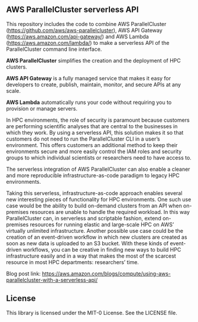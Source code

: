 ## AWS ParallelCluster serverless API

This repository includes the code to combine AWS ParallelCluster (https://github.com/aws/aws-parallelcluster), AWS API Gateway (https://aws.amazon.com/api-gateway/) and AWS Lambda (https://aws.amazon.com/lambda/) to make a serverless API of the ParallelCluster command line interface.

**AWS ParallelCluster** simplifies the creation and the deployment of HPC clusters. 

**AWS API Gateway** is a fully managed service that makes it easy for developers to create, publish, maintain, monitor, and secure APIs at any scale. 

**AWS Lambda** automatically runs your code without requiring you to provision or manage servers.

In HPC environments, the role of security is paramount because customers are performing scientific analyses that are central to the businesses in which they work. By using a serverless API, this solution makes it so that customers do not need to run the ParallelCluster CLI in a user’s environment. This offers customers an additional method to keep their environments secure and more easily control the IAM roles and security groups to which individual scientists or researchers need to have access to.

The serverless integration of AWS ParallelCluster can also enable a cleaner and more reproducible infrastructure-as-code paradigm to legacy HPC environments. 

Taking this serverless, infrastructure-as-code approach enables several new interesting pieces of functionality for HPC environments. One such use case would be the ability to build on-demand clusters from an API when on-premises resources are unable to handle the required workload. In this way ParallelCluster can, in serverless and scriptable fashion, extend on-premises resources for running elastic and large-scale HPC on AWS’ virtually unlimited infrastructure. Another possible use case could be the creation of an event-driven workflow in which new clusters are created as soon as new data is uploaded to an S3 bucket. With these kinds of event-driven workflows, you can be creative in finding new ways to build HPC infrastructure easily and in a way that makes the most of the scarcest resource in most HPC departments: researchers’ time.

Blog post link: https://aws.amazon.com/blogs/compute/using-aws-parallelcluster-with-a-serverless-api/


## License

This library is licensed under the MIT-0 License. See the LICENSE file.

